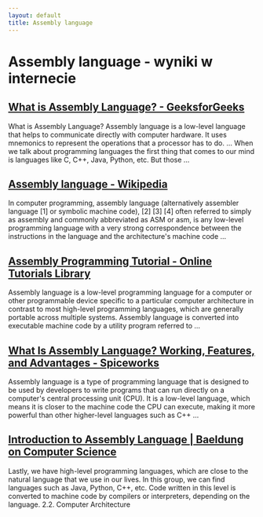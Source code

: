 ```yaml
---
layout: default
title: Assembly language
---
```

# **Assembly language - wyniki w internecie**
## [What is Assembly Language? - GeeksforGeeks](https://www.geeksforgeeks.org/what-is-assembly-language/)
What is Assembly Language? Assembly language is a low-level language that helps to communicate directly with computer hardware. It uses mnemonics to represent the operations that a processor has to do. ... When we talk about programming languages the first thing that comes to our mind is languages like C, C++, Java, Python, etc. But those ...
## [Assembly language - Wikipedia](https://en.wikipedia.org/wiki/Assembly_language)
In computer programming, assembly language (alternatively assembler language [1] or symbolic machine code), [2] [3] [4] often referred to simply as assembly and commonly abbreviated as ASM or asm, is any low-level programming language with a very strong correspondence between the instructions in the language and the architecture's machine code ...
## [Assembly Programming Tutorial - Online Tutorials Library](https://www.tutorialspoint.com/assembly_programming/index.htm)
Assembly language is a low-level programming language for a computer or other programmable device specific to a particular computer architecture in contrast to most high-level programming languages, which are generally portable across multiple systems. Assembly language is converted into executable machine code by a utility program referred to ...
## [What Is Assembly Language? Working, Features, and Advantages - Spiceworks](https://www.spiceworks.com/tech/tech-general/articles/what-is-assembly-language/)
Assembly language is a type of programming language that is designed to be used by developers to write programs that can run directly on a computer's central processing unit (CPU). It is a low-level language, which means it is closer to the machine code the CPU can execute, making it more powerful than other higher-level languages such as C++ ...
## [Introduction to Assembly Language | Baeldung on Computer Science](https://www.baeldung.com/cs/assembly-language)
Lastly, we have high-level programming languages, which are close to the natural language that we use in our lives. In this group, we can find languages such as Java, Python, C++, etc. Code written in this level is converted to machine code by compilers or interpreters, depending on the language. 2.2. Computer Architecture
